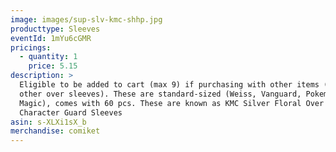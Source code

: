 ```yaml
---
image: images/sup-slv-kmc-shhp.jpg
producttype: Sleeves
eventId: 1mYu6cGMR
pricings:
  - quantity: 1
    price: 5.15
description: >
  Eligible to be added to cart (max 9) if purchasing with other items (excluding
  other over sleeves). These are standard-sized (Weiss, Vanguard, Pokemon,
  Magic), comes with 60 pcs. These are known as KMC Silver Floral Over Sleeves /
  Character Guard Sleeves
asin: s-XLXi1sX_b
merchandise: comiket
---
```

